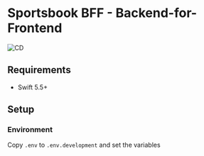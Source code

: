 # Sportsbook BFF - Backend-for-Frontend

![CD](https://github.com/adamayoung/SportsbookBFF/workflows/CD/badge.svg)

## Requirements

* Swift 5.5+

## Setup

### Environment

Copy `.env` to `.env.development` and set the variables
